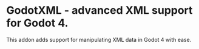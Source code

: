 # GodotXML - advanced XML support for Godot 4.

This addon adds support for manipulating XML data in Godot 4 with ease.

